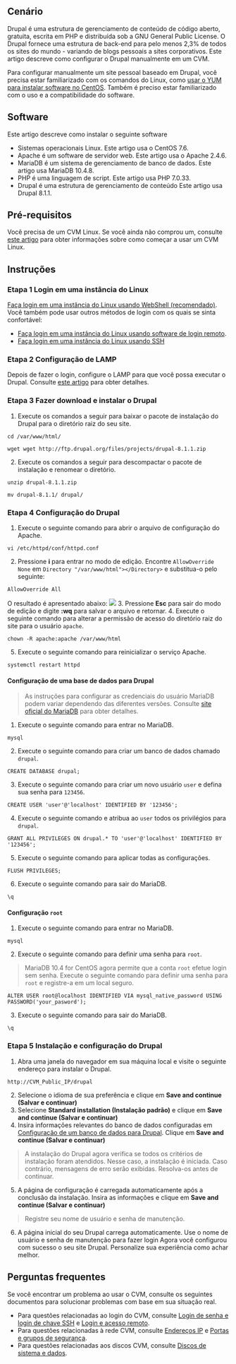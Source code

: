 ## Cenário
Drupal é uma estrutura de gerenciamento de conteúdo de código aberto, gratuita, escrita em PHP e distribuída sob a GNU General Public License. O Drupal fornece uma estrutura de back-end para pelo menos 2,3% de todos os sites do mundo - variando de blogs pessoais a sites corporativos. Este artigo descreve como configurar o Drupal manualmente em um CVM. 

Para configurar manualmente um site pessoal baseado em Drupal, você precisa estar familiarizado com os comandos do Linux, como [usar o YUM para instalar software no CentOS](https://intl.cloud.tencent.com/document/product/213/2046). Também é preciso estar familiarizado com o uso e a compatibilidade do software.

## Software
Este artigo descreve como instalar o seguinte software
- Sistemas operacionais Linux. Este artigo usa o CentOS 7.6.
- Apache é um software de servidor web. Este artigo usa o Apache 2.4.6.
- MariaDB é um sistema de gerenciamento de banco de dados. Este artigo usa MariaDB 10.4.8.
- PHP é uma linguagem de script. Este artigo usa PHP 7.0.33.
- Drupal é uma estrutura de gerenciamento de conteúdo Este artigo usa Drupal 8.1.1.


## Pré-requisitos
Você precisa de um CVM Linux. Se você ainda não comprou um, consulte [este artigo](http://intl.cloud.tencent.com/document/product/213/2936) para obter informações sobre como começar a usar um CVM Linux.


## Instruções
### Etapa 1 Login em uma instância do Linux
[Faça login em uma instância do Linux usando WebShell (recomendado)](https://intl.cloud.tencent.com/document/product/213/5436). Você também pode usar outros métodos de login com os quais se sinta confortável:
- [Faça login em uma instância do Linux usando software de login remoto](https://intl.cloud.tencent.com/document/product/213/32502).
- [Faça login em uma instância do Linux usando SSH](https://intl.cloud.tencent.com/document/product/213/32501)

### Etapa 2 Configuração de LAMP
Depois de fazer o login, configure o LAMP para que você possa executar o Drupal. Consulte [este artigo](https://intl.cloud.tencent.com/document/product/213/34813) para obter detalhes.

### Etapa 3 Fazer download e instalar o Drupal
1. Execute os comandos a seguir para baixar o pacote de instalação do Drupal para o diretório raiz do seu site.
```
cd /var/www/html/
```
```
wget wget http://ftp.drupal.org/files/projects/drupal-8.1.1.zip
```
2. Execute os comandos a seguir para descompactar o pacote de instalação e renomear o diretório.
```
unzip drupal-8.1.1.zip 
```
```
mv drupal-8.1.1/ drupal/
```

### Etapa 4 Configuração do Drupal 
1. Execute o seguinte comando para abrir o arquivo de configuração do Apache.
```
vi /etc/httpd/conf/httpd.conf
```
2. Pressione **i** para entrar no modo de edição. Encontre `AllowOverride None` em `Directory "/var/www/html"></Directory>` e substitua-o pelo seguinte:
```
AllowOverride All
```
O resultado é apresentado abaixo:
![](https://main.qcloudimg.com/raw/c68f918f22d9c29607d59fe1847eff69.png)
3. Pressione **Esc** para sair do modo de edição e digite **:wq** para salvar o arquivo e retornar.
4. Execute o seguinte comando para alterar a permissão de acesso do diretório raiz do site para o usuário `apache`.
```
chown -R apache:apache /var/www/html
```
5. Execute o seguinte comando para reinicializar o serviço Apache.
```
systemctl restart httpd
```

#### Configuração de uma base de dados para Drupal<span id="database"></span>
>As instruções para configurar as credenciais do usuário MariaDB podem variar dependendo das diferentes versões. Consulte [site oficial do MariaDB](https://downloads.mariadb.org/) para obter detalhes.
>
1. Execute o seguinte comando para entrar no MariaDB.
```
mysql
```
2. Execute o seguinte comando para criar um banco de dados chamado `drupal`.
```
CREATE DATABASE drupal;
```
3. Execute o seguinte comando para criar um novo usuário `user` e defina sua senha para `123456`.
```
CREATE USER 'user'@'localhost' IDENTIFIED BY '123456';
```
4. Execute o seguinte comando e atribua ao `user` todos os privilégios para` drupal`.
```
GRANT ALL PRIVILEGES ON drupal.* TO 'user'@'localhost' IDENTIFIED BY '123456';
```
5. Execute o seguinte comando para aplicar todas as configurações.
```
FLUSH PRIVILEGES;
```
6. Execute o seguinte comando para sair do MariaDB.
```
\q
```

#### Configuração `root`
1.  Execute o seguinte comando para entrar no MariaDB.
```
mysql
```
2. Execute o seguinte comando para definir uma senha para `root`.
>MariaDB 10.4 for CentOS agora permite que a conta `root` efetue login sem senha. Execute o seguinte comando para definir uma senha para `root` e registre-a em um local seguro.
>
```
ALTER USER root@localhost IDENTIFIED VIA mysql_native_password USING PASSWORD('your_pasword');
```
3. Execute o seguinte comando para sair do MariaDB.
```
\q
```

### Etapa 5 Instalação e configuração do Drupal
1. Abra uma janela do navegador em sua máquina local e visite o seguinte endereço para instalar o Drupal.
```
http://CVM_Public_IP/drupal
```
2. Selecione o idioma de sua preferência e clique em **Save and continue (Salvar e continuar)**
3. Selecione **Standard installation (Instalação padrão)** e clique em **Save and continue (Salvar e continuar)**
4. Insira informações relevantes do banco de dados configuradas em [Configuração de um banco de dados para Drupal](#database). Clique em **Save and continue (Salvar e continuar)**
>A instalação do Drupal agora verifica se todos os critérios de instalação foram atendidos. Nesse caso, a instalação é iniciada. Caso contrário, mensagens de erro serão exibidas. Resolva-os antes de continuar.
>

5. A página de configuração é carregada automaticamente após a conclusão da instalação. Insira as informações e clique em **Save and continue (Salvar e continuar)**
>Registre seu nome de usuário e senha de manutenção.
>

6. A página inicial do seu Drupal carrega automaticamente. Use o nome de usuário e senha de manutenção para fazer login
Agora você configurou com sucesso o seu site Drupal. Personalize sua experiência como achar melhor.

## Perguntas frequentes
Se você encontrar um problema ao usar o CVM, consulte os seguintes documentos para solucionar problemas com base em sua situação real.
- Para questões relacionadas ao login do CVM, consulte [Login de senha e login de chave SSH](https://intl.cloud.tencent.com/document/product/213/18120) e [Login e acesso remoto](https://intl.cloud.tencent.com/document/product/213/17278).
- Para questões relacionadas à rede CVM, consulte [Endereços IP](https://intl.cloud.tencent.com/document/product/213/17285) e [Portas e grupos de segurança](https://intl.cloud.tencent.com/document/product/213/2502).
- Para questões relacionadas aos discos CVM, consulte [Discos de sistema e dados](https://intl.cloud.tencent.com/document/product/213/17351).
